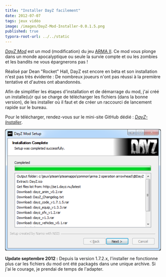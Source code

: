 ```yaml
---
title: "Installer DayZ facilement"
date: 2012-07-07
tags: jeux vidéo
image: /images/DayZ-Mod-Installer-0.0.1.5.png
published: true
typora-root-url: ../../static
---
```

[_DayZ Mod_](http://dayzmod.com/) est un mod (modification) du jeu [ARMA II](http://www.arma2.com/). Ce mod vous plonge dans un monde apocalyptique ou seule la survie compte et ou les zombies et les bandits ne vous épargnerons pas !

Réalisé par Dean "Rocket" Hall, DayZ est encore en béta et son installation n'est pas très évidente : De nombreux joueurs n'ont pas réussi à la première tentative et d'autres ont abandonnés.

Afin de simplifier les étapes d'installation et de démarrage du mod, j'ai créé un installe(u)r qui se charge de télécharger les fichiers (dans la bonne version), de les installer où il faut et de créer un raccourci de lancement rapide sur le bureau.

Pour le télécharger, rendez-vous sur le mini-site GitHub dédié : [_DayZ-Installer_](http://narno-archives.github.io/DayZ-Installer/).

![Capture d'écran](/images/DayZ-Mod-Installer-0.0.1.5.png)

**Update septembre 2012 :** Depuis la version 1.7.2.x, l'installer ne fonctionne plus car les fichiers du mod ont été packagés dans une unique archive. Si j'ai le courage, je prendai de temps de l'adapter.
